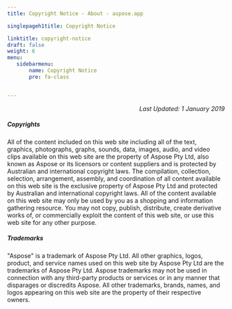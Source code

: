 ```yaml
---
title: Copyright Notice - About - aspose.app

singlepageh1title: Copyright Notice

linktitle: copyright-notice
draft: false
weight: 6
menu:
   sidebarmenu: 
       name: Copyright Notice
       pre: fa-class


---
```


<div class="box1">
<p style="text-align: right;"><em>Last Updated: 1 January 2019</em></p>

##### Copyrights

All of the content included on this web site including all of the text, graphics, photographs, graphs, sounds, data, images, audio, and video clips available on this web site are the property of Aspose Pty Ltd, also known as Aspose or its licensors or content suppliers and is protected by Australian and international copyright laws. The compilation, collection, selection, arrangement, assembly, and coordination of all content available on this web site is the exclusive property of Aspose Pty Ltd and protected by Australian and international copyright laws. All of the content available on this web site may only be used by you as a shopping and information gathering resource. You may not copy, publish, distribute, create derivative works of, or commercially exploit the content of this web site, or use this web site for any other purpose.

 </div><div class="box1">
 
 ##### Trademarks

"Aspose" is a trademark of Aspose Pty Ltd. All other graphics, logos, product, and service names used on this web site by Aspose Pty Ltd are the trademarks of Aspose Pty Ltd. Aspose trademarks may not be used in connection with any third-party products or services or in any manner that disparages or discredits Aspose. All other trademarks, brands, names, and logos appearing on this web site are the property of their respective owners.

</div>